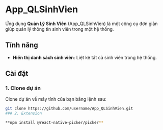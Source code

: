 # App_QLSinhVien

Ứng dụng **Quản Lý Sinh Viên** (App_QLSinhVien) là một công cụ đơn giản giúp quản lý thông tin sinh viên trong một hệ thống. 

## Tính năng

- **Hiển thị danh sách sinh viên**: Liệt kê tất cả sinh viên trong hệ thống.


## Cài đặt

### 1. Clone dự án

Clone dự án về máy tính của bạn bằng lệnh sau:

```bash
git clone https://github.com/username/App_QLSinhVien.git
### 2. Extension

**npm install @react-native-picker/picker**